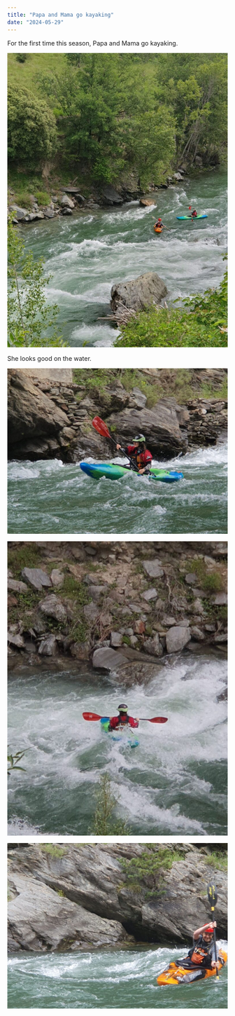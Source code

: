 ```yaml
---
title: "Papa and Mama go kayaking"
date: "2024-05-29"
---
```


For the first time this season, Papa and Mama go kayaking.

![](images/img-20240529-wa00092398345010633230387-768x1024.jpg)

She looks good on the water.

![](images/img-20240529-wa001131663134360747730-1024x768.jpg)

![](images/img-20240529-wa00142757091791649100140-768x1024.jpg)

![](images/img-20240531-wa00012286790535127655762-1024x768.jpg)
